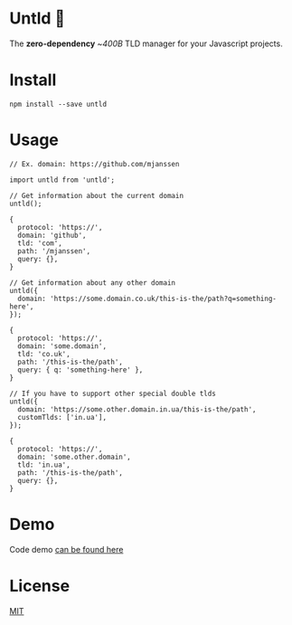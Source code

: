 # Untld 👾

The **zero-dependency** ~_400B_ TLD manager for your Javascript projects.

# Install

```
npm install --save untld
```

# Usage

```
// Ex. domain: https://github.com/mjanssen

import untld from 'untld';

// Get information about the current domain
untld();

{
  protocol: 'https://',
  domain: 'github',
  tld: 'com',
  path: '/mjanssen',
  query: {},
}

// Get information about any other domain
untld({
  domain: 'https://some.domain.co.uk/this-is-the/path?q=something-here',
});

{
  protocol: 'https://',
  domain: 'some.domain',
  tld: 'co.uk',
  path: '/this-is-the/path',
  query: { q: 'something-here' },
}

// If you have to support other special double tlds
untld({
  domain: 'https://some.other.domain.in.ua/this-is-the/path',
  customTlds: ['in.ua'],
});

{
  protocol: 'https://',
  domain: 'some.other.domain',
  tld: 'in.ua',
  path: '/this-is-the/path',
  query: {},
}
```

# Demo

Code demo [can be found here](https://codesandbox.io/s/6w3wxz73vw)

# License

[MIT](https://oss.ninja/mit/mjanssen/)
